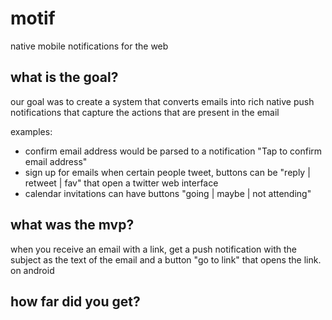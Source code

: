 # motif
native mobile notifications for the web

## what is the goal?
our goal was to create a system that converts emails into rich native push notifications that capture the actions that are present in the email

examples:
- confirm email address would be parsed to a notification "Tap to confirm email address"
- sign up for emails when certain people tweet, buttons can be "reply | retweet | fav" that open a twitter web interface
- calendar invitations can have buttons "going | maybe | not attending"

## what was the mvp?
when you receive an email with a link, get a push notification with the subject as the text of the email and a button "go to link" that opens the link. on android

## how far did you get?
<to be written>


